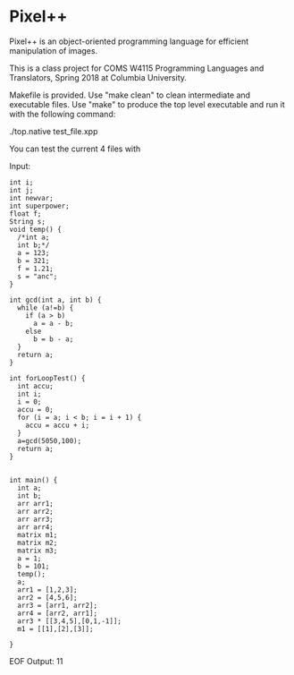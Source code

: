 # Pixel++

Pixel++ is an object-oriented programming language for efficient manipulation of images.

This is a class project for COMS W4115 Programming Languages and Translators, Spring 2018 at Columbia University.

Makefile is provided. Use "make clean" to clean intermediate and executable files. Use "make" to produce the top level executable and run it with the following command:

./top.native test_file.xpp

You can test the current 4 files with 

Input:

	int i;
	int j;
	int newvar;
	int superpower;
	float f;
	String s;
	void temp() {
	  /*int a;
	  int b;*/
	  a = 123;
	  b = 321;
	  f = 1.21;
	  s = "anc";
	}

	int gcd(int a, int b) {
	  while (a!=b) {
	    if (a > b)
	      a = a - b;
	    else
	      b = b - a;
	  }
	  return a;
	}

	int forLoopTest() {
	  int accu;
	  int i;
	  i = 0;
	  accu = 0;
	  for (i = a; i < b; i = i + 1) {
	    accu = accu + i;
	  }
	  a=gcd(5050,100);
	  return a;
	}


	int main() {
	  int a;
	  int b;
	  arr arr1;
	  arr arr2;
	  arr arr3;
	  arr arr4; 
	  matrix m1;
	  matrix m2;
	  matrix m3;
	  a = 1;
	  b = 101;
	  temp();
	  a;
	  arr1 = [1,2,3];
	  arr2 = [4,5,6];
	  arr3 = [arr1, arr2];
	  arr4 = [arr2, arr1];
	  arr3 * [[3,4,5],[0,1,-1]];
	  m1 = [[1],[2],[3]];

	}




EOF
Output:
11

